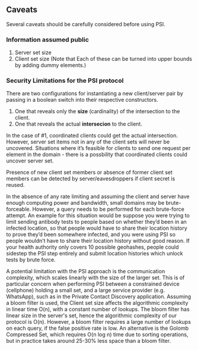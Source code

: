## Caveats

Several caveats should be carefully considered before using PSI.

### Information assumed public

1. Server set size
2. Client set size (Note that Each of these can be turned into upper bounds by
   adding dummy elements.)

### Security Limitations for the PSI protocol

There are two configurations for instantiating a new client/server pair by
passing in a boolean switch into their respective constructors.

1. One that reveals only the **size** (cardinality) of the intersection to the
   client.
2. One that reveals the actual **intersecion** to the client.

In the case of #1, coordinated clients could get the actual intersection.
However, server set items not in any of the client sets will never be uncovered.
Situations where it’s feasible for clients to send one request per element in
the domain - there is a possbility that coordinated clients could uncover server
set.

Presence of new client set members or absence of former client set members can
be detected by server/eavesdroppers if client secret is reused.

In the absence of any rate limiting and assuming the client and server have
enough computing power and bandwidth, small domains may be brute-forceable.
However, a query needs to be performed for each brute-force attempt. An example
for this situation would be suppose you were trying to limit sending antibody
tests to people based on whether they’d been in an infected location, so that
people would have to share their location history to prove they’d been somewhere
infected, and you were using PSI so people wouldn’t have to share their location
history without good reason. If your health authority only covers 10 possible
geohashes, people could sidestep the PSI step entirely and submit location
histories which unlock tests by brute force.

A potential limitation with the PSI approach is the communication complexity,
which scales linearly with the size of the larger set. This is of particular
concern when performing PSI between a constrained device (cellphone) holding a
small set, and a large service provider (e.g. WhatsApp), such as in the Private
Contact Discovery application. Assuming a bloom filter is used, the Client set
size affects the algorithmic complexity in linear time O(n), with a constant
number of lookups. The bloom filter has linear size in the server's set, hence
the algorithmic complexity of our protocol is O(n). However, a bloom filter
requires a large number of lookups on each query, if the false positive rate is
low. An alternative is the Golomb Compressed Set, which requires O(n log n) time
due to sorting operations, but in practice takes around 25-30% less space than a
bloom filter.
